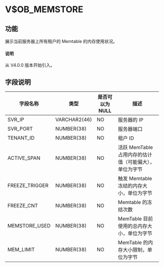 # V$OB_MEMSTORE

## 功能

展示当前服务器上所有租户的 Memtable 的内存使用状况。

<main id="notice" type='explain'>
  <h4>说明</h4>
  <p>从 V4.0.0 版本开始引入。</p>
</main>

## 字段说明

|    **字段名称**    |    **类型**    | **是否可以为 NULL** |              **描述**              |
|----------------|--------------|----------------|----------------------------------|
| SVR_IP         | VARCHAR2(46) | NO             | 服务器的 IP                          |
| SVR_PORT       | NUMBER(38)   | NO             | 服务器端口                            |
| TENANT_ID      | NUMBER(38)   | NO             | 租户 ID                            |
| ACTIVE_SPAN    | NUMBER(38)   | NO             | 活跃 MemTable 占用内存的估计值（可能偏大），单位为字节 |
| FREEZE_TRIGGER | NUMBER(38)   | NO             | 触发 Memtable 冻结的内存大小，单位为字节        |
| FREEZE_CNT     | NUMBER(38)   | NO             | Memtable 的冻结次数                   |
| MEMSTORE_USED  | NUMBER(38)   | NO             | MemTable 目前使用的总内存大小，单位为字节        |
| MEM_LIMIT      | NUMBER(38)   | NO             | MemTable 的内存大小限制，单位为字节           |
